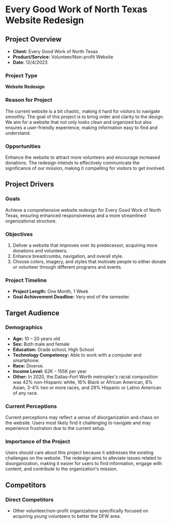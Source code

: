 # Every Good Work of North Texas Website Redesign

## Project Overview

- **Client:** Every Good Work of North Texas
- **Product/Service:** Volunteer/Non-profit Website
- **Date:** 12/4/2023

### Project Type

**Website Redesign**

### Reason for Project

The current website is a bit chaotic, making it hard for visitors to navigate smoothly. The goal of this project is to bring order and clarity to the design. We aim for a website that not only looks clean and organized but also ensures a user-friendly experience, making information easy to find and understand.

### Opportunities

Enhance the website to attract more volunteers and encourage increased donations. The redesign intends to effectively communicate the significance of our mission, making it compelling for visitors to get involved.

## Project Drivers

### Goals

Achieve a comprehensive website redesign for Every Good Work of North Texas, ensuring enhanced responsiveness and a more streamlined organizational structure.

### Objectives

1. Deliver a website that improves over its predecessor, acquiring more donations and volunteers.
2. Enhance breadcrumbs, navigation, and overall style.
3. Choose colors, imagery, and styles that motivate people to either donate or volunteer through different programs and events.

### Project Timeline

- **Project Length:** One Month, 1 Week
- **Goal Achievement Deadline:** Very end of the semester.

## Target Audience

### Demographics

- **Age:** 10 – 20 years old
- **Sex:** Both male and female
- **Education:** Grade school, High School
- **Technology Competency:** Able to work with a computer and smartphone.
- **Race:** Diverse.
- **Income Level:** 62K – 155K per year
- **Other:** In 2020, the Dallas–Fort Worth metroplex's racial composition was 42% non-Hispanic white, 16% Black or African American, 8% Asian, 3-4% two or more races, and 29% Hispanic or Latino American of any race.

### Current Perceptions

Current perceptions may reflect a sense of disorganization and chaos on the website. Users most likely find it challenging to navigate and may experience frustration due to the current setup.

### Importance of the Project

Users should care about this project because it addresses the existing challenges on the website. The redesign aims to alleviate issues related to disorganization, making it easier for users to find information, engage with content, and contribute to the organization's mission.

## Competitors

### Direct Competitors

- Other volunteer/non-profit organizations specifically focused on acquiring young volunteers to better the DFW area.

